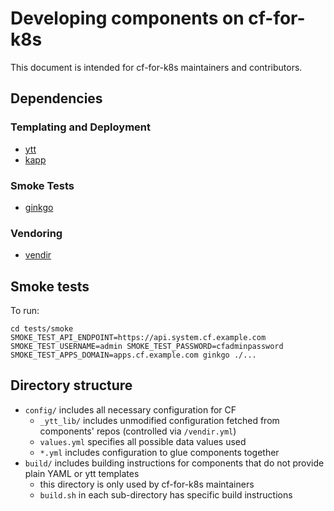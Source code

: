 # Developing components on cf-for-k8s

This document is intended for cf-for-k8s maintainers and contributors.

## Dependencies
### Templating and Deployment
- [ytt](https://get-ytt.io/)
- [kapp](https://get-kapp.io/)

### Smoke Tests
- [ginkgo](https://github.com/onsi/ginkgo#set-me-up)

### Vendoring
- [vendir](https://github.com/k14s/vendir)

## Smoke tests

To run:

```
cd tests/smoke
SMOKE_TEST_API_ENDPOINT=https://api.system.cf.example.com SMOKE_TEST_USERNAME=admin SMOKE_TEST_PASSWORD=cfadminpassword SMOKE_TEST_APPS_DOMAIN=apps.cf.example.com ginkgo ./...
```

## Directory structure

- `config/` includes all necessary configuration for CF
  - `_ytt_lib/` includes unmodified configuration fetched from components' repos (controlled via `/vendir.yml`)
  - `values.yml` specifies all possible data values used
  - `*.yml` includes configuration to glue components together
- `build/` includes building instructions for components that do not provide plain YAML or ytt templates
  - this directory is only used by cf-for-k8s maintainers
  - `build.sh` in each sub-directory has specific build instructions

